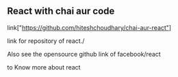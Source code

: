 ## React with chai aur code


link["https://github.com/hiteshchoudhary/chai-aur-react"]

link for repository of react./


Also see the opensource github link of facebook/react

to Know more about react